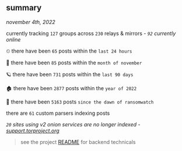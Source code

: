 
## summary
_november 4th, 2022_

currently tracking `127` groups across `230` relays & mirrors - _`92` currently online_

⏲ there have been `65` posts within the `last 24 hours`

🦈 there have been `85` posts within the `month of november`

🪐 there have been `731` posts within the `last 90 days`

🏚 there have been `2877` posts within the `year of 2022`

🦕 there have been `5163` posts `since the dawn of ransomwatch`

there are `61` custom parsers indexing posts

_`20` sites using v2 onion services are no longer indexed - [support.torproject.org](https://support.torproject.org/onionservices/v2-deprecation/)_

> see the project [README](https://github.com/joshhighet/ransomwatch#ransomwatch--) for backend technicals
